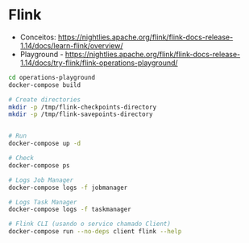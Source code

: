 # Flink

- Conceitos: https://nightlies.apache.org/flink/flink-docs-release-1.14/docs/learn-flink/overview/
- Playground - https://nightlies.apache.org/flink/flink-docs-release-1.14/docs/try-flink/flink-operations-playground/


```bash
cd operations-playground
docker-compose build

# Create directories
mkdir -p /tmp/flink-checkpoints-directory
mkdir -p /tmp/flink-savepoints-directory


# Run
docker-compose up -d

# Check
docker-compose ps

# Logs Job Manager
docker-compose logs -f jobmanager

# Logs Task Manager
docker-compose logs -f taskmanager

# Flink CLI (usando o service chamado Client)
docker-compose run --no-deps client flink --help
```


